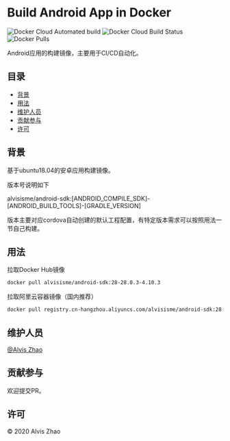 # Build Android App in Docker

![Docker Cloud Automated build](https://img.shields.io/docker/cloud/automated/alvisisme/android-sdk)
![Docker Cloud Build Status](https://img.shields.io/docker/cloud/build/alvisisme/android-sdk)
![Docker Pulls](https://img.shields.io/docker/pulls/alvisisme/android-sdk?style=flat-square)

Android应用的构建镜像，主要用于CI/CD自动化。

## 目录

- [背景](#背景)
- [用法](#用法)
- [维护人员](#维护人员)
- [贡献参与](#贡献参与)
- [许可](#许可)

## 背景

基于ubuntu18.04的安卓应用构建镜像。

版本号说明如下

alvisisme/android-sdk:[ANDROID_COMPILE_SDK]-[ANDROID_BUILD_TOOLS]-[GRADLE_VERSION]

版本主要对应cordova自动创建的默认工程配置，有特定版本需求可以按照用法一节自己构建。

## 用法

拉取Docker Hub镜像

```bash
docker pull alvisisme/android-sdk:28-28.0.3-4.10.3
```

拉取阿里云容器镜像（国内推荐）

```bash
docker pull registry.cn-hangzhou.aliyuncs.com/alvisisme/android-sdk:28-28.0.3-4.10.3
```

## 维护人员

[@Alvis Zhao](https://github.com/alvisisme)

## 贡献参与

欢迎提交PR。

## 许可

© 2020 Alvis Zhao
